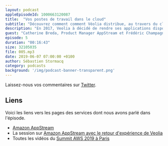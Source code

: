 ```yaml
---
layout: podcast
appleEpisodeId: 1000663120087
title:  "Vos postes de travail dans le cloud"
subtitle: "Découvrez comment comment Véolia distribue, au travers du cloud, 210 applications à 850 collaborateurs."
description: "En 2017, Veolia à décidé de rendre ses applications disponibles depuis n'importe où et n'importe quel appareil, via une simple connection Internet.  Dans ce cinquième épisode, nous revenons sur les détails de ce projet, depuis le prototype initial, jusqu'aux techniques d'optimisations financières pour minimiser les coûts."
guest: "Catherine Breda, Product Manager AppStream et Frédéric Champagne, Cloud Expert chez Veolia."
episode: 5
duration: "00:16:43"
size: 32105035
file: 005.mp3  
date: 2019-06-07 07:00:00 +0100
author: Sébastien Stormacq
category: podcasts
background: '/img/podcast-banner-transparent.png'
---
```


Laissez-nous vos commentaires sur [Twitter](https://twitter.com/sebsto).

## Liens

Voici les liens vers les pages des services dont nous avons parlé dans l'épisode.

- [Amazon AppStream](https://aws.amazon.com/appstream2/)
- La session sur [Amazon AppStream avec le retour d'expérience de Veolia](https://www.youtube.com/watch?v=EaocBpdmoSA)
- Toutes les vidéos du [Summit AWS 2019 à Paris](https://www.youtube.com/playlist?list=PLL_L4MF1Z7JXx8qRk3bISMG29Zc7k2mDE)